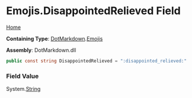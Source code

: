 # Emojis\.DisappointedRelieved Field

[Home](../../../README.md)

**Containing Type**: [DotMarkdown](../../README.md)\.[Emojis](../README.md)

**Assembly**: DotMarkdown\.dll

```csharp
public const string DisappointedRelieved = ":disappointed_relieved:"
```

### Field Value

System\.[String](https://docs.microsoft.com/en-us/dotnet/api/system.string)
